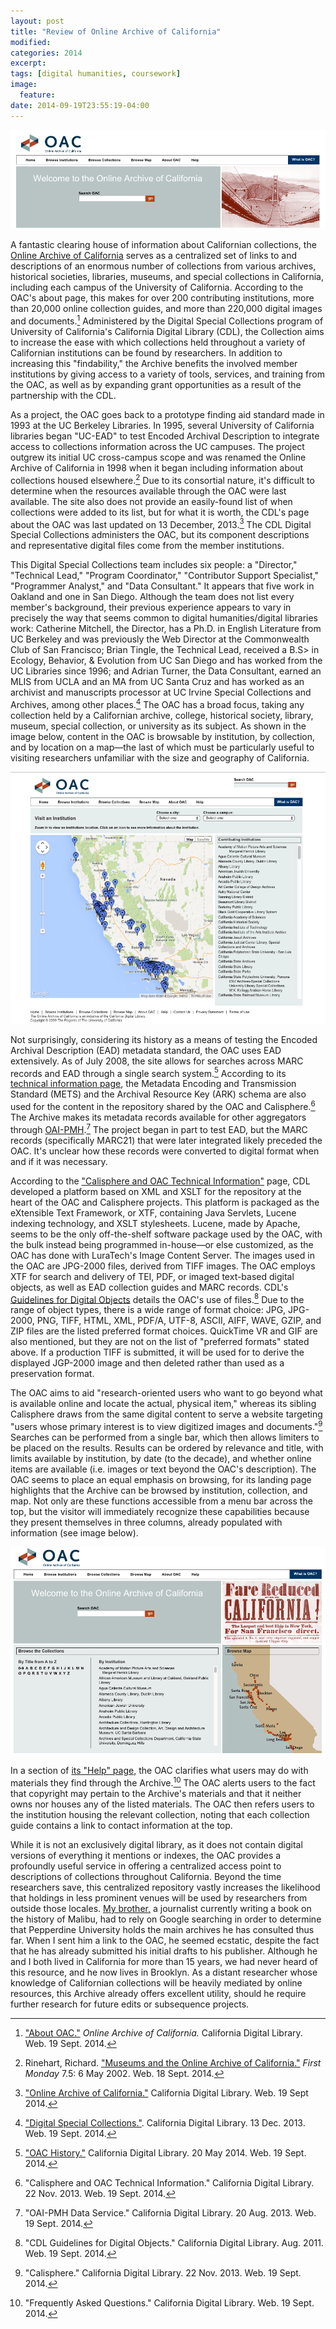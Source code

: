 ```yaml
---
layout: post
title: "Review of Online Archive of California"
modified:
categories: 2014
excerpt:
tags: [digital humanities, coursework]
image:
  feature:
date: 2014-09-19T23:55:19-04:00
---
```


<!--   

Management
 •	Who owns or manages the digital library? | "Administered by the Digital Special Collections program of University of California's California Digital Library."
 •	What is the digital library owner’s purpose or goal in making the collection available?
 •	How long has it been available? | Since 2002, EAD standard, redesigned in 2008-2009.  
 •	When was it last updated? | 
 •	Is the digital library run by one institution or a consortium? | 
Staffing
 •	How large is the project team? | According to [this page](http://www.cdlib.org/services/access_publishing/dsc/), the Digital Special Collections Team consists of six people.  
 •	What are the roles and backgrounds of the participants in the project?
Content
 •	What is the subject/topic of the digital library?
 •	Does the digital library hold material from multiple institutions?
 •	How is content organized in the digital library?
Metadata
 •	Is a metadata standard used? If so, which one(s)?
 •	Is metadata shared through OAI or other mechanisms?
 •	What metadata was available at the start of the project? How was it converted to digital form if it was not already digital?
 •	What new metadata creation (if any) was required for the project.
Technical Infrastructure
 •	What software does the digital library use to run the library?
 •	Was the software programmed in-house or is it an off-the-shelf software package?
 •	What file formats are the digital objects stored in? Are the preservation formats different from access format?
Access
 •	Who is the audience for the digital library?
 •	What searching and browsing functionality is provided?
 •	Is copyright information available for the digital library? If so, what is the copyright policy for the digital library?

-->   

![Banner image of Online Archive of California's logo and search bar.](/images/OAC_Banner.png)

A fantastic clearing house of information about Californian collections, the [Online Archive of California](http://www.oac.cdlib.org/) serves as a centralized set of links to and descriptions of an enormous number of collections from various archives, historical societies, libraries, museums, and special collections in California, including each campus of the University of California. According to the OAC's about page, this makes for over 200 contributing institutions, more than 20,000 online collection guides, and more than 220,000 digital images and documents.[^about] Administered by the Digital Special Collections program of University of California's California Digital Library (CDL), the Collection aims to increase the ease with which collections held throughout a variety of Californian institutions can be found by researchers. In addition to increasing this "findability," the Archive benefits the involved member institutions by giving access to a variety of tools, services, and training from the OAC, as well as by expanding grant opportunities as a result of the partnership with the CDL.   

As a project, the OAC goes back to a prototype finding aid standard made in 1993 at the UC Berkeley Libraries. In 1995, several University of California libraries began "UC-EAD" to test Encoded Archival Description to integrate access to collections information across the UC campuses. The project outgrew its initial UC cross-campus scope and was renamed the Online Archive of California in 1998 when it began including information about collections housed elsewhere.[^elsewhere] Due to its consortial nature, it's difficult to determine when the resources available through the OAC were last available. The site also does not provide an easily-found list of when collections were added to its list, but for what it is worth, the CDL's page about the OAC was last updated on 13 December, 2013.[^CDLOAC] The CDL Digital Special Collections administers the OAC, but its component descriptions and representative digital files come from the member institutions.        

This Digital Special Collections team includes six people: a "Director," "Technical Lead," "Program Coordinator," "Contributor Support Specialist," "Programmer Analyst," and "Data Consultant." It appears that five work in Oakland and one in San Diego. Although the team does not list every member's background, their previous experience appears to vary in precisely the way that seems common to digital humanities/digital libraries work: Catherine Mitchell, the Director, has a Ph.D. in English Literature from UC Berkeley and was previously the Web Director at the Commonwealth Club of San Francisco; Brian Tingle, the Technical Lead, received a B.S> in Ecology, Behavior, & Evolution from UC San Diego and has worked from the UC Libraries since 1996; and Adrian Turner, the Data Consultant, earned an MLIS from UCLA and an MA from UC Santa Cruz and has worked as an archivist and manuscripts processor at UC Irvine Special Collections and Archives, among other places.[^OAC_DSC_folks] The OAC has a broad focus, taking any collection held by a Californian archive, college, historical society, library, museum, special collection, or university as its subject. As shown in the image below, content in the OAC is browsable by institution, by collection, and by location on a map—the last of which must be particularly useful to visiting researchers unfamiliar with the size and geography of California.   

![OAC browse functions—especially geography!](/images/Online_Archive_of_California_-_Browse_Map.png)  

Not surprisingly, considering its history as a means of testing the Encoded Archival Description (EAD) metadata standard, the OAC uses EAD extensively. As of July 2008, the site allows for searches across MARC records and EAD through a single search system.[^OAChist] According to its [technical information page](http://www.cdlib.org/services/access_publishing/dsc/technical.html), the Metadata Encoding and Transmission Standard (METS) and the Archival Resource Key (ARK) schema are also used for the content in the repository shared by the OAC and Calisphere.[^OACtech] The Archive makes its metadata records available for other aggregators through [OAI-PMH](http://www.cdlib.org/services/access_publishing/dsc/contribute/oai_pmh.html).[^OAIPMH] The project began in part to test EAD, but the MARC records (specifically MARC21) that were later integrated likely preceded the OAC. It's unclear how these records were converted to digital format when and if it was necessary.   

According to the ["Calisphere and OAC Technical Information"](http://www.cdlib.org/services/access_publishing/dsc/technical.html) page, CDL developed a platform based on XML and XSLT for the repository at the heart of the OAC and Calisphere projects. This platform is packaged as the eXtensible Text Framework, or XTF, containing Java Servlets, Lucene indexing technology, and XSLT stylesheets. Lucene, made by Apache, seems to be the only off-the-shelf software package used by the OAC, with the bulk instead being programmed in-house—or else customized, as the OAC has done with LuraTech's Image Content Server. The images used in the OAC are JPG-2000 files, derived from TIFF images. The OAC employs XTF for search and delivery of TEI, PDF, or imaged text-based digital objects, as well as EAD collection guides and MARC records. CDL's [Guidelines for Digital Objects](http://www.cdlib.org/services/access_publishing/dsc/contribute/docs/GDO.pdf) details the OAC's use of files.[^CDLGDP] Due to the range of object types, there is a wide range of format choice: JPG, JPG-2000, PNG, TIFF, HTML, XML, PDF/A, UTF-8, ASCII, AIFF, WAVE, GZIP, and ZIP files are the listed preferred format choices. QuickTime VR and GIF are also mentioned, but they are not on the list of "preferred formats" stated above. If a production TIFF is submitted, it will be used for to derive the displayed JGP-2000 image and then deleted rather than used as a preservation format.   

The OAC aims to aid "research-oriented users who want to go beyond what is available online and locate the actual, physical item," whereas its sibling Calisphere draws from the same digital content to serve a website targeting "users whose primary interest is to view digitized images and documents."[^Calisphere] Searches can be performed from a single bar, which then allows limiters to be placed on the results. Results can be ordered by relevance and title, with limits available by institution, by date (to the decade), and whether online items are available (i.e. images or text beyond the OAC's description). The OAC seems to place an equal emphasis on browsing, for its landing page highlights that the Archive can be browsed by institution, collection, and map. Not only are these functions accessible from a menu bar across the top, but the visitor will immediately recognize these capabilities because they present themselves in three columns, already populated with information (see image below).      

![Image of OAC's landing page with three columns of browsing functions.](/images/OAC_Landing.png)  

In a section of [its "Help" page,](http://www.oac.cdlib.org/help/#publication) the OAC clarifies what users may do with materials they find through the Archive.[^OACHelp] The OAC alerts users to the fact that copyright may pertain to the Archive's materials and that it neither owns nor houses any of the listed materials. The OAC then refers users to the institution housing the relevant collection, noting that each collection guide contains a link to contact information at the top.   

While it is not an exclusively digital library, as it does not contain digital versions of everything it mentions or indexes, the OAC provides a profoundly useful service in offering a centralized access point to descriptions of collections throughout California. Beyond the time researchers save, this centralized repository vastly increases the likelihood that holdings in less prominent venues will be used by researchers from outside those locales. [My brother,](http://davidkentrandall.com/) a journalist currently writing a book on the history of Malibu, had to rely on Google searching in order to determine that Pepperdine University holds the main archives he has consulted thus far. When I sent him a link to the OAC, he seemed ecstatic, despite the fact that he has already submitted his initial drafts to his publisher. Although he and I both lived in California for more than 15 years, we had never heard of this resource, and he now lives in Brooklyn. As a distant researcher whose knowledge of Californian collections will be heavily mediated by online resources, this Archive already offers excellent utility, should he require further research for future edits or subsequence projects.  

[^about]: ["About OAC."](http://www.oac.cdlib.org/about/) *Online Archive of California.* California Digital Library. Web. 19 Sept. 2014.      
[^elsewhere]: Rinehart, Richard. ["Museums and the Online Archive of California."](http://firstmonday.org/ojs/index.php/fm/article/view/953/874) *First Monday* 7.5: 6 May 2002. Web. 18 Sept. 2014.   
[^CDLOAC]: ["Online Archive of California."](http://www.cdlib.org/services/access_publishing/dsc/oac/) California Digital Library. Web. 19 Sept 2014.   
[^OAC_DSC_folks]: ["Digital Special Collections."](http://www.cdlib.org/services/access_publishing/dsc/). California Digital Library. 13 Dec. 2013. Web. 19 Sept. 2014.  
[^Calisphere]: "Calisphere." California Digital Library. 22 Nov. 2013. Web. 19 Sept. 2014.    
[^OACHelp]: "Frequently Asked Questions." California Digital Library. Web. 19 Sept. 2014.   
[^CDLGDP]: "CDL Guidelines for Digital Objects." California Digital Library. Aug. 2011. Web. 19 Sept. 2014.   
[^OAChist]: ["OAC History."](http://www.cdlib.org/services/access_publishing/dsc/oac/history.html) California Digital Library. 20 May 2014. Web. 19 Sept. 2014.  
[^OACtech]: "Calisphere and OAC Technical Information." California Digital Library. 22 Nov. 2013. Web. 19 Sept. 2014.  
[^OAIPMH]: "OAI-PMH Data Service." California Digital Library. 20 Aug. 2013. Web. 19 Sept. 2014.   


